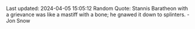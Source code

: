 Last updated: 2024-04-05 15:05:12
Random Quote: Stannis Baratheon with a grievance was like a mastiff with a bone; he gnawed it down to splinters.  -  Jon Snow